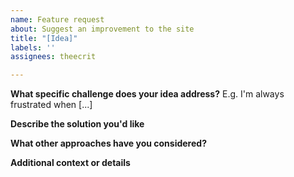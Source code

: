 ```yaml
---
name: Feature request
about: Suggest an improvement to the site
title: "[Idea]"
labels: ''
assignees: theecrit

---
```


**What specific challenge does your idea address?**
E.g. I'm always frustrated when [...]

**Describe the solution you'd like**


**What other approaches have you considered?**


**Additional context or details**
